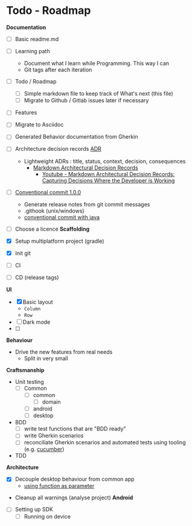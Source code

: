 # Todo - Roadmap

**Documentation**

- [ ] Basic readme.md
- [ ] Learning path
  - Document what I learn while Programming. This way I can
  - Git tags after each iteration
- [ ] Todo / Roadmap
  - [ ] Simple markdown file to keep track of What's next (this file)
  - [ ] Migrate to Github / Gitlab issues later if necessary
- [ ] Features
- [ ] Migrate to Asciidoc
- [ ] Generated Behavior documentation from Gherkin
- [ ] Architecture decision records [ADR](https://adr.github.io/)
  - Lightweight ADRs : title, status, context, decision, consequences
    - [Markdown Architectural Decision Records](https://adr.github.io/madr/)
      - [Youtube - Markdown Architectural Decision Records: Capturing Decisions Where the Developer is Working](https://www.youtube.com/watch?v=t04uboZ9Lks)
- [ ] [Conventional commit 1.0.0](https://www.conventionalcommits.org/en/v1.0.0/)
  - Generate release notes from git commit messages
  - .githook (unix/windows)
  - [conventional commit with java](https://dwmkerr.com/conventional-commits-and-semantic-versioning-for-java/)
- [ ] Choose a licence
**Scaffolding**

- [x] Setup multiplatform project (gradle)
- [x] Init git
- [ ] CI
- [ ] CD (release tags)

**UI**

- [x] Basic layout
    - `Column`
    - `Row`
- [ ] Dark mode
- [ ]

**Behaviour**

- Drive the new features from real needs
  - Split in very small

**Craftsmanship**

- Unit testing
  - [ ] Common
    - [ ] common
      - [ ] domain
    - [ ] android
    - [ ] desktop  
- BDD
  - [ ] write test functions that are "BDD ready"
  - [ ] write Gherkin scenarios
  - [ ] reconciliate Gherkin scenarios and automated tests using tooling 
    (e.g. [cucumber](https://cucumber.io/docs/installation/kotlin/))
- TDD

**Architecture**

- [x] Decouple desktop behaviour from common app
    - [using function as parameter](Learning_path/kotlin-pass-function-as-parameter.md) 
- Cleanup all warnings (analyse project)
**Android**

- [ ] Setting up SDK
  - [ ] Running on device